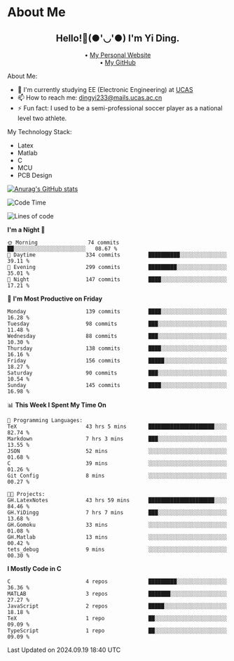 # About Me

<h2 style="text-align:center;"> Hello!👋(●'◡'●) I'm Yi Ding.</h2>

<div style="text-align:center;">
  • <a href="https://yidingg.github.io/YiDingg">My Personal Website</a><br>
  • <a href="https://github.com/YiDingg">My GitHub</a>
</div>

About Me:
- 🔭 I'm currently studying EE (Electronic Engineering) at [UCAS](https://www.ucas.ac.cn/)
- 📫 How to reach me: dingyi233@mails.ucas.ac.cn
- ⚡ Fun fact: I used to be a semi-professional soccer player as a national level two athlete.

My Technology Stack:
- Latex
- Matlab
- C
- MCU
- PCB Design

[![Anurag's GitHub stats](https://github-readme-stats.vercel.app/api?username=YiDingg)](https://github.com/anuraghazra/github-readme-stats)

<!--START_SECTION:waka-->
![Code Time](http://img.shields.io/badge/Code%20Time-474%20hrs%2018%20mins-blue)

![Lines of code](https://img.shields.io/badge/From%20Hello%20World%20I%27ve%20Written-590.0%20thousand%20lines%20of%20code-blue)

**I'm a Night 🦉** 

```text
🌞 Morning                74 commits          ██░░░░░░░░░░░░░░░░░░░░░░░   08.67 % 
🌆 Daytime                334 commits         ██████████░░░░░░░░░░░░░░░   39.11 % 
🌃 Evening                299 commits         █████████░░░░░░░░░░░░░░░░   35.01 % 
🌙 Night                  147 commits         ████░░░░░░░░░░░░░░░░░░░░░   17.21 % 
```
📅 **I'm Most Productive on Friday** 

```text
Monday                   139 commits         ████░░░░░░░░░░░░░░░░░░░░░   16.28 % 
Tuesday                  98 commits          ███░░░░░░░░░░░░░░░░░░░░░░   11.48 % 
Wednesday                88 commits          ███░░░░░░░░░░░░░░░░░░░░░░   10.30 % 
Thursday                 138 commits         ████░░░░░░░░░░░░░░░░░░░░░   16.16 % 
Friday                   156 commits         █████░░░░░░░░░░░░░░░░░░░░   18.27 % 
Saturday                 90 commits          ███░░░░░░░░░░░░░░░░░░░░░░   10.54 % 
Sunday                   145 commits         ████░░░░░░░░░░░░░░░░░░░░░   16.98 % 
```


📊 **This Week I Spent My Time On** 

```text
💬 Programming Languages: 
TeX                      43 hrs 5 mins       █████████████████████░░░░   82.74 % 
Markdown                 7 hrs 3 mins        ███░░░░░░░░░░░░░░░░░░░░░░   13.55 % 
JSON                     52 mins             ░░░░░░░░░░░░░░░░░░░░░░░░░   01.68 % 
C                        39 mins             ░░░░░░░░░░░░░░░░░░░░░░░░░   01.26 % 
Git Config               8 mins              ░░░░░░░░░░░░░░░░░░░░░░░░░   00.27 % 

🐱‍💻 Projects: 
GH.LatexNotes            43 hrs 59 mins      █████████████████████░░░░   84.46 % 
GH.YiDingg               7 hrs 7 mins        ███░░░░░░░░░░░░░░░░░░░░░░   13.68 % 
GH.Gomoku                33 mins             ░░░░░░░░░░░░░░░░░░░░░░░░░   01.08 % 
GH.Matlab                13 mins             ░░░░░░░░░░░░░░░░░░░░░░░░░   00.42 % 
tets_debug               9 mins              ░░░░░░░░░░░░░░░░░░░░░░░░░   00.30 % 
```

**I Mostly Code in C** 

```text
C                        4 repos             █████████░░░░░░░░░░░░░░░░   36.36 % 
MATLAB                   3 repos             ███████░░░░░░░░░░░░░░░░░░   27.27 % 
JavaScript               2 repos             █████░░░░░░░░░░░░░░░░░░░░   18.18 % 
TeX                      1 repo              ██░░░░░░░░░░░░░░░░░░░░░░░   09.09 % 
TypeScript               1 repo              ██░░░░░░░░░░░░░░░░░░░░░░░   09.09 % 
```




 Last Updated on 2024.09.19 18:40 UTC
<!--END_SECTION:waka-->
